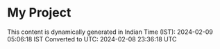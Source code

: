 # My Project

This content is dynamically generated in Indian Time (IST): 2024-02-09 05:06:18 IST
Converted to UTC: 2024-02-08 23:36:18 UTC
